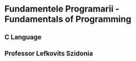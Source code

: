 # Fundamentele Programarii - Fundamentals of Programming
## C Language
## Professor Lefkovits Szidonia
